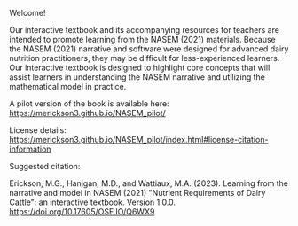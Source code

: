 Welcome! 
  
Our interactive textbook and its accompanying resources for teachers are intended to promote learning from the NASEM (2021) materials. Because the NASEM (2021) narrative and software were designed for advanced dairy nutrition practitioners, they may be difficult for less-experienced learners. Our interactive textbook is designed to highlight core concepts that will assist learners in understanding the NASEM narrative and utilizing the mathematical model in practice.

A pilot version of the book is available here:  https://merickson3.github.io/NASEM_pilot/ 

License details:  https://merickson3.github.io/NASEM_pilot/index.html#license-citation-information

Suggested citation:

Erickson, M.G., Hanigan, M.D., and Wattiaux, M.A. (2023). Learning from the narrative and model in NASEM (2021) "Nutrient Requirements of Dairy Cattle": an interactive textbook. Version 1.0.0. https://doi.org/10.17605/OSF.IO/Q6WX9
